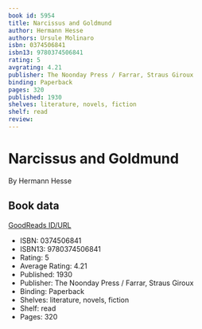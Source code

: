 ```yaml
---
book id: 5954
title: Narcissus and Goldmund
author: Hermann Hesse
authors: Ursule Molinaro
isbn: 0374506841
isbn13: 9780374506841
rating: 5
avgrating: 4.21
publisher: The Noonday Press / Farrar, Straus Giroux
binding: Paperback
pages: 320
published: 1930
shelves: literature, novels, fiction
shelf: read
review: 
---
```


# Narcissus and Goldmund

By Hermann Hesse

## Book data

[GoodReads ID/URL](https://www.goodreads.com/book/show/5954)

- ISBN: 0374506841
- ISBN13: 9780374506841
- Rating: 5
- Average Rating: 4.21
- Published: 1930
- Publisher: The Noonday Press / Farrar, Straus Giroux
- Binding: Paperback
- Shelves: literature, novels, fiction
- Shelf: read
- Pages: 320

